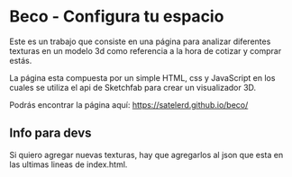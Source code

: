 # Beco - Configura tu espacio

Este es un trabajo que consiste en una página para analizar diferentes texturas en un modelo 3d como referencia a la hora de cotizar y comprar estás.

La página esta compuesta por un simple HTML, css y JavaScript en los cuales se utiliza el api de Sketchfab para crear un visualizador 3D.

Podrás encontrar la página aquí: https://satelerd.github.io/beco/



## Info para devs

Si quiero agregar nuevas texturas, hay que agregarlos al json que esta en las ultimas lineas de index.html.